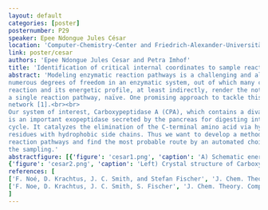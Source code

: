 ```yaml
---
layout: default
categories: [poster]
posternumber: P29
speaker: Epee Ndongue Jules César
location: 'Computer-Chemistry-Center and Friedrich-Alexander-Universität Erlangen-Nürnberg'
link: poster/cesar
authors: 'Epee Ndongue Jules Cesar and Petra Imhof'
title: 'Identification of critical internal coordinates to sample reaction paths of enzymatic reactions'
abstract: 'Modeling enzymatic reaction pathways is a challenging and also computationally demanding task. The
numerous degrees of freedom in an enzymatic system, out of which many can be relevant for the
reaction and its energetic profile, at least indirectly, render the notion of “the reaction mechanism”, read
a single reaction pathway, naïve. One promising approach to tackle this issue is by using the transition
network [1].<br><br>
Our system of interest, Carboxypeptidase A (CPA), which contains a divalent zinc ion in its active site,
is an important exopeptidase secreted by the pancreas for digesting intake proteins in the metabolism
cycle. It catalyzes the elimination of the C-terminal amino acid via hydrolysis, with a preference for
residues with hydrophobic side chains. Thus we want to develop a method to automatically sample the
reaction pathways and find the most probable route by an automated choice of degrees of freedom for
the sampling.'
abstractfigure: [{'figure': 'cesar1.png', 'caption': 'A) Schematic energy landscape with valleys (blue) with low and mountains (yellow/orange) with high energy, respectively. Yellow points mark end states and green dots are intermediate states. White connections with transition barriers indicate a variety of possible pathways. Figure is taken from ref 2. B) Example of a transition network with nodes (reactant, products and intermediates), weighted edges(paths joining 2 intermediates with the corresponding transition energy).'},
{'figure': 'cesar2.png', 'caption': 'Left) Crystal structure of Carboxypeptidase A. Right) The corresponding active site.'}]
references: [
['F. Noé, D. Krachtus, J. C. Smith, and Stefan Fischer', 'J. Chem. Theory Comput.', '2, 840857', (2006)],
['F. Noe, D. Krachtus, J. C. Smith, S. Fischer', 'J. Chem. Theory. Comput.', '2, 840-857', (2006)]
]
---
```

